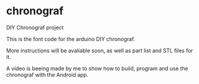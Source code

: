 # chronograf
DIY Chronograf project

This is the font code for the arduino DIY chronograf.

More instructions will be avaliable soon, as well as part list and STL files for it.

A vídeo is beeing made by me to show how to build, program and use the chronograf with the Android app.
